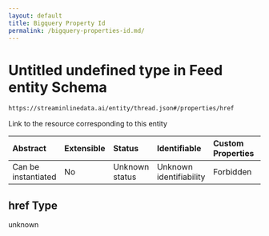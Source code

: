 ```yaml
---
layout: default
title: Bigquery Property Id
permalink: /bigquery-properties-id.md/
---
```

# Untitled undefined type in Feed entity Schema

```txt
https://streaminlinedata.ai/entity/thread.json#/properties/href
```

Link to the resource corresponding to this entity

| Abstract            | Extensible | Status         | Identifiable            | Custom Properties | Additional Properties | Access Restrictions | Defined In                                                |
| :------------------ | :--------- | :------------- | :---------------------- | :---------------- | :-------------------- | :------------------ | :-------------------------------------------------------- |
| Can be instantiated | No         | Unknown status | Unknown identifiability | Forbidden         | Allowed               | none                | [thread.json*](thread.md "open original schema") |

## href Type

unknown
